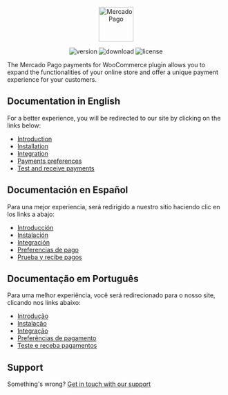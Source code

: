 <p align="center"><a href="https://www.mercadopago.com/">    <img src="https://http2.mlstatic.com/ui/navigation/5.3.7/mercadopago/logo__large@2x.png" height="80" width="auto" alt="MercadoPago">
</a></p>

<p align="center">
<img src="https://img.shields.io/wordpress/plugin/v/woocommerce-mercadopago" alt="version">
<img src="https://img.shields.io/wordpress/plugin/dt/woocommerce-mercadopago" alt="download">
<img src="https://img.shields.io/github/license/mercadopago/cart-woocommerce" alt="license">
</p>

The Mercado Pago payments for WooCommerce plugin allows you to expand the functionalities of your online store and offer a unique payment experience for your customers.

## Documentation in English

For a better experience, you will be redirected to our site by clicking on the links below:

* [Introduction](https://www.mercadopago.com.ar/developers/en/guides/plugins/woocommerce/introduction/)
* [Installation](https://www.mercadopago.com.ar/developers/en/guides/plugins/woocommerce/instalation/)
* [Integration](https://www.mercadopago.com.ar/developers/en/guides/plugins/woocommerce/integration/)
* [Payments preferences](https://www.mercadopago.com.ar/developers/en/guides/plugins/woocommerce/preferences/)
* [Test and receive payments](https://www.mercadopago.com.ar/developers/en/guides/plugins/woocommerce/receive-payments/)

## Documentación en Español

Para una mejor experiencia, será redirigido a nuestro sitio haciendo clic en los links a abajo:

* [Introducción](https://www.mercadopago.com.ar/developers/es/guides/plugins/woocommerce/introduction/)
* [Instalación](https://www.mercadopago.com.ar/developers/es/guides/plugins/woocommerce/instalation/)
* [Integración](https://www.mercadopago.com.ar/developers/es/guides/plugins/woocommerce/integration/)
* [Preferencias de pago](https://www.mercadopago.com.ar/developers/es/guides/plugins/woocommerce/preferences/)
* [Prueba y recibe pagos](https://www.mercadopago.com.ar/developers/es/guides/plugins/woocommerce/receive-payments/)

## Documentação em Português

Para uma melhor experiência, você será redirecionado para o nosso site, clicando nos links abaixo:

* [Introdução](https://www.mercadopago.com.br/developers/pt/guides/plugins/woocommerce/introduction/)
* [Instalação](https://www.mercadopago.com.br/developers/pt/guides/plugins/woocommerce/instalation/)
* [Integração](https://www.mercadopago.com.br/developers/pt/guides/plugins/woocommerce/integration/)
* [Preferências de pagamento](https://www.mercadopago.com.br/developers/pt/guides/plugins/woocommerce/preferences/)
* [Teste e receba pagamentos](https://www.mercadopago.com.br/developers/pt/guides/plugins/woocommerce/receive-payments/)

## Support

Something's wrong? [Get in touch with our support](https://www.mercadopago.com.ar/developers/en/support)
